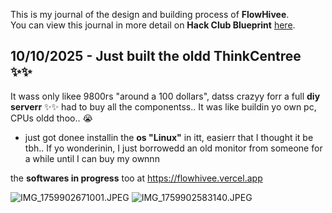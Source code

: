 <!--
  ===================    !!READ THIS NOTICE!!   ====================
  DO NOT edit this file manually. Your changes WILL BE OVERWRITTEN!
  This journal is auto generated and updated by Hack Club Blueprint.
  To edit this file, please edit your journal entries on Blueprint.
  ==================================================================
-->

This is my journal of the design and building process of **FlowHivee**.  
You can view this journal in more detail on **Hack Club Blueprint** [here](https://blueprint.hackclub.com/projects/371).


## 10/10/2025 - Just built the oldd ThinkCentree ✨✨  

It wass only likee 9800rs "around a 100 dollars", datss crazyy forr a full **diy serverr** ✨✨
had to buy all the componentss.. It was like buildin yo own pc,
CPUs oldd thoo.. 😭

+ just got donee installin the **os "Linux"** in itt, easierr that I thought it be tbh..
If yo wonderinin, I just borrowedd an old monitor from someone for a while until I can buy my ownnn

the **softwares in progress** too at https://flowhivee.vercel.app

![IMG_1759902671001.JPEG](https://blueprint.hackclub.com/user-attachments/blobs/proxy/eyJfcmFpbHMiOnsiZGF0YSI6MTM1OSwicHVyIjoiYmxvYl9pZCJ9fQ==--f9c1b74685637d3fcf6735aba4cd327e2be525a8/IMG_1759902671001.JPEG)
![IMG_1759902583140.JPEG](https://blueprint.hackclub.com/user-attachments/blobs/proxy/eyJfcmFpbHMiOnsiZGF0YSI6MTM1OCwicHVyIjoiYmxvYl9pZCJ9fQ==--042967a6aa646ffbfda2dadd2646bcd6d2529732/IMG_1759902583140.JPEG)
   


